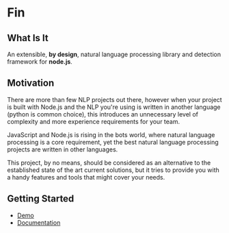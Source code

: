 # Fin

## What Is It

An extensible, __by design__, natural language processing library and detection framework for **node.js**.

## Motivation

There are more than few NLP projects out there, however when your project is built with Node.js and the NLP you're using is written in another language (python is common choice), this introduces an unnecessary level of complexity and more experience requirements for your team.

JavaScript and Node.js is rising in the bots world, where natural language processing is a core requirement, yet the best natural language processing projects are written in other languages.

This project, by no means, should be considered as an alternative to the established state of the art current solutions, but it tries to provide you with a handy features and tools that might cover your needs.

## Getting Started

- [Demo](http://demo.fin.run)
- [Documentation](https://finnlp.gitbook.io/fin/)

